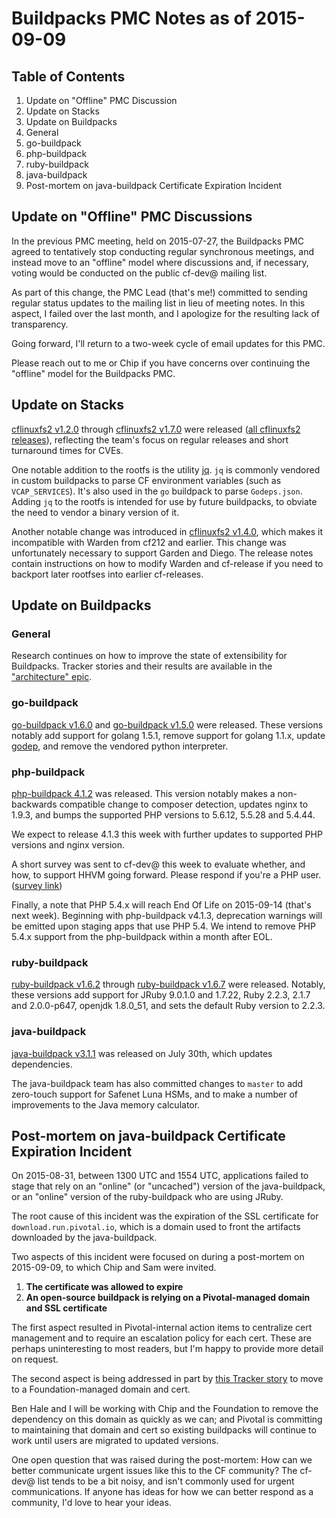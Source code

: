 # Buildpacks PMC Notes as of 2015-09-09

## Table of Contents

1. Update on "Offline" PMC Discussion
2. Update on Stacks
3. Update on Buildpacks
  1. General
  2. go-buildpack
  3. php-buildpack
  4. ruby-buildpack
  5. java-buildpack
4. Post-mortem on java-buildpack Certificate Expiration Incident


## Update on "Offline" PMC Discussions

In the previous PMC meeting, held on 2015-07-27, the Buildpacks PMC agreed to tentatively stop conducting regular synchronous meetings, and instead move to an "offline" model where discussions and, if necessary, voting would be conducted on the public cf-dev@ mailing list.

As part of this change, the PMC Lead (that's me!) committed to sending regular status updates to the mailing list in lieu of meeting notes. In this aspect, I failed over the last month, and I apologize for the resulting lack of transparency.

Going forward, I'll return to a two-week cycle of email updates for this PMC.

Please reach out to me or Chip if you have concerns over continuing the "offline" model for the Buildpacks PMC.


## Update on Stacks

[cflinuxfs2 v1.2.0][] through [cflinuxfs2 v1.7.0][] were released ([all cflinuxfs2 releases][]), reflecting the team's focus on regular releases and short turnaround times for CVEs.

  [cflinuxfs2 v1.2.0]: https://github.com/cloudfoundry/stacks/releases/tag/1.2.0
  [cflinuxfs2 v1.7.0]: https://github.com/cloudfoundry/stacks/releases/tag/1.7.0
  [all cflinuxfs2 releases]: https://github.com/cloudfoundry/stacks/releases

One notable addition to the rootfs is the utility [jq][]. `jq` is commonly vendored in custom buildpacks to parse CF environment variables (such as `VCAP_SERVICES`). It's also used in the `go` buildpack to parse `Godeps.json`. Adding `jq` to the rootfs is intended for use by future buildpacks, to obviate the need to vendor a binary version of it.

  [jq]: https://stedolan.github.io/jq/

Another notable change was introduced in [cflinuxfs2 v1.4.0][], which makes it incompatible with Warden from cf212 and earlier. This change was unfortunately necessary to support Garden and Diego. The release notes contain instructions on how to modify Warden and cf-release if you need to backport later rootfses into earlier cf-releases.

  [cflinuxfs2 v1.4.0]: https://github.com/cloudfoundry/stacks/releases/tag/1.4.0


## Update on Buildpacks

### General

Research continues on how to improve the state of extensibility for Buildpacks. Tracker stories and their results are available in the ["architecture" epic][].

  ["architecture" epic]: https://www.pivotaltracker.com/epic/show/1898760


### go-buildpack

[go-buildpack v1.6.0][] and [go-buildpack v1.5.0][] were released. These versions notably add support for golang 1.5.1, remove support for golang 1.1.x, update [godep][], and remove the vendored python interpreter.

  [go-buildpack v1.6.0]: https://github.com/cloudfoundry/go-buildpack/releases/tag/v1.6.0
  [go-buildpack v1.5.0]: https://github.com/cloudfoundry/go-buildpack/releases/tag/v1.5.0
  [godep]: https://github.com/tools/godep


### php-buildpack

[php-buildpack 4.1.2][] was released. This version notably makes a non-backwards compatible change to composer detection, updates nginx to 1.9.3, and bumps the supported PHP versions to 5.6.12, 5.5.28 and 5.4.44.

  [php-buildpack 4.1.2]: https://github.com/cloudfoundry/php-buildpack/releases/tag/v4.1.2

We expect to release 4.1.3 this week with further updates to supported PHP versions and nginx version.

A short survey was sent to cf-dev@ this week to evaluate whether, and how, to support HHVM going forward. Please respond if you're a PHP user. ([survey link][])

  [survey link]: https://docs.google.com/forms/d/1WBupympWFRMQnoGZAgQLKmUZugreVldj3xDhyn9kpWM/viewform?usp=send_form

Finally, a note that PHP 5.4.x will reach End Of Life on 2015-09-14 (that's next week). Beginning with php-buildpack v4.1.3, deprecation warnings will be emitted upon staging apps that use PHP 5.4. We intend to remove PHP 5.4.x support from the php-buildpack within a month after EOL.


### ruby-buildpack

[ruby-buildpack v1.6.2][] through [ruby-buildpack v1.6.7][] were released. Notably, these versions add support for JRuby 9.0.1.0 and 1.7.22, Ruby 2.2.3, 2.1.7 and 2.0.0-p647, openjdk 1.8.0_51, and sets the default Ruby version to 2.2.3.

  [ruby-buildpack v1.6.7]: https://github.com/cloudfoundry/ruby-buildpack/releases/tag/v1.6.7
  [ruby-buildpack v1.6.2]: https://github.com/cloudfoundry/ruby-buildpack/releases/tag/v1.6.2



### java-buildpack

[java-buildpack v3.1.1][] was released on July 30th, which updates dependencies.

The java-buildpack team has also committed changes to `master` to add zero-touch support for Safenet Luna HSMs, and to make a number of improvements to the Java memory calculator.

  [java-buildpack v3.1.1]: https://github.com/cloudfoundry/java-buildpack/releases/tag/v3.1.1


## Post-mortem on java-buildpack Certificate Expiration Incident

On 2015-08-31, between 1300 UTC and 1554 UTC, applications failed to stage that rely on an "online" (or "uncached") version of the java-buildpack, or an "online" version of the ruby-buildpack who are using JRuby.

The root cause of this incident was the expiration of the SSL certificate for `download.run.pivotal.io`, which is a domain used to front the artifacts downloaded by the java-buildpack.

Two aspects of this incident were focused on during a post-mortem on 2015-09-09, to which Chip and Sam were invited.

 1. __The certificate was allowed to expire__
 2. __An open-source buildpack is relying on a Pivotal-managed domain and SSL certificate__

The first aspect resulted in Pivotal-internal action items to centralize cert management and to require an escalation policy for each cert. These are perhaps uninteresting to most readers, but I'm happy to provide more detail on request.

The second aspect is being addressed in part by [this Tracker story][] to move to a Foundation-managed domain and cert.

  [this Tracker story]: https://www.pivotaltracker.com/n/projects/788065/stories/102935172

Ben Hale and I will be working with Chip and the Foundation to remove the dependency on this domain as quickly as we can; and Pivotal is committing to maintaining that domain and cert so existing buildpacks will continue to work until users are migrated to updated versions.

One open question that was raised during the post-mortem: How can we better communicate urgent issues like this to the CF community? The cf-dev@ list tends to be a bit noisy, and isn't commonly used for urgent communications. If anyone has ideas for how we can better respond as a community, I'd love to hear your ideas.
